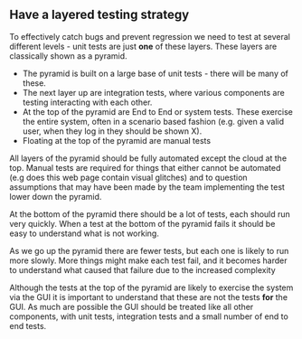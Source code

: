 ## Have a layered testing strategy

To effectively catch bugs and prevent regression we need to test at several different levels - unit tests are just **one** of these layers. These layers are classically shown as a pyramid.

* The pyramid is built on a large base of unit tests - there will be many of these.
* The next layer up are integration tests, where various components are testing interacting with each other.
* At the top of the pyramid are End to End or system tests. These exercise the entire system, often in a scenario based fashion (e.g. given a valid user, when they log in they should be shown X).
* Floating at the top of the pyramid are manual tests

All layers of the pyramid should be fully automated except the cloud at the top. Manual tests are required for things that either cannot be automated (e.g does this web page contain visual glitches) and to question assumptions that may have been made by the team implementing the test lower down the pyramid.

At the bottom of the pyramid there should be a lot of tests, each should run very quickly. When a test at the bottom of the pyramid fails it should be easy to understand what is not working.

As we go up the pyramid there are fewer tests, but each one is likely to run more slowly. More things might make each test fail, and it becomes harder to understand what caused that failure due to the increased complexity

Although the tests at the top of the pyramid are likely to exercise the system via the GUI it is important to understand that these are not the tests **for** the GUI. As much are possible the GUI should be treated like all other components, with unit tests, integration tests and a small number of end to end tests.
